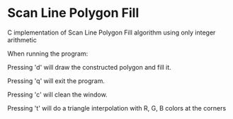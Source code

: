 # Scan Line Polygon Fill

C implementation of Scan Line Polygon Fill algorithm using only integer arithmetic

When running the program:

  Pressing 'd' will draw the constructed polygon and fill it.

  Pressing 'q' will exit the program.

  Pressing 'c' will clean the window.
  
  Pressing 't' will do a triangle interpolation with R, G, B colors at the corners
